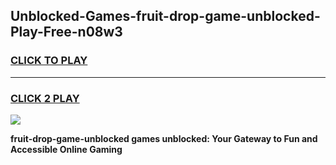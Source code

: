 
## Unblocked-Games-fruit-drop-game-unblocked-Play-Free-n08w3
<h3>
<a href="https://premium76.site?title=fruit-drop-game-unblocked&ref=22A">CLICK TO PLAY</a></h3>
<hr>

<h3>
<a href="https://premium76.site?title=fruit-drop-game-unblocked&ref=22A">CLICK 2 PLAY</a>
  
</h3>

<a href="https://premium76.site?title=fruit-drop-game-unblocked&ref=22A"><img src="https://clearcache.store/games.png"></a>


**fruit-drop-game-unblocked games unblocked: Your Gateway to Fun and Accessible Online Gaming**

